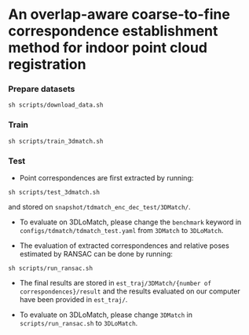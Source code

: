 # An overlap-aware coarse-to-fine correspondence establishment method for indoor point cloud registration

### Prepare datasets

  ```
  sh scripts/download_data.sh
  ```
  
### Train

  ```
  sh scripts/train_3dmatch.sh
  ```
  
### Test

  + Point correspondences are first extracted by running:
  
  ```
  sh scripts/test_3dmatch.sh
  ```
  
  and stored on `snapshot/tdmatch_enc_dec_test/3DMatch/`. 
  
  
  + To evaluate on 3DLoMatch, please change the `benchmark` keyword in `configs/tdmatch/tdmatch_test.yaml` from `3DMatch` to  `3DLoMatch`.
  
  + The evaluation of extracted correspondences and relative poses estimated by RANSAC can be done by running:

  ```
  sh scripts/run_ransac.sh
  ```
  
  + The final results are stored in `est_traj/3DMatch/{number of correspondences}/result` and the results evaluated on our computer have been provided in `est_traj/`. 
  
  + To evaluate on 3DLoMatch, please change `3DMatch` in `scripts/run_ransac.sh` to `3DLoMatch`.
